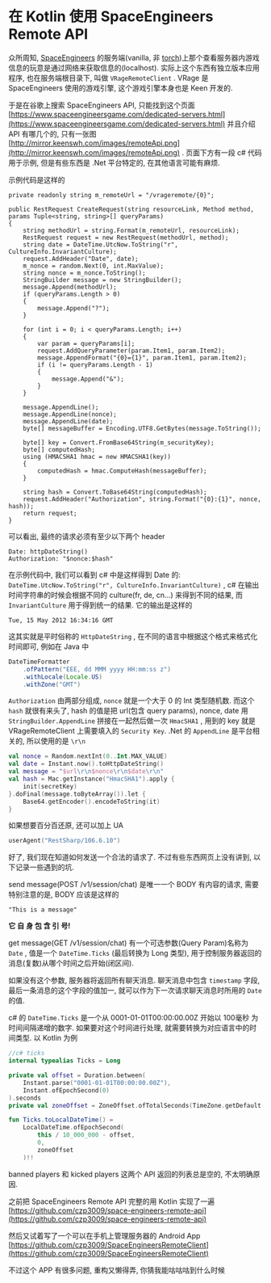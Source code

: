 # 在 Kotlin 使用 SpaceEngineers Remote API

众所周知, [SpaceEngineers](https://store.steampowered.com/app/244850/Space_Engineers/) 的服务端\(vanilla, 非 [torch](https://torchapi.net/)\)上那个查看服务器内游戏信息的玩意是通过网络来获取信息的\(localhost\). 实际上这个东西有独立版本应用程序, 也在服务端根目录下, 叫做 `VRageRemoteClient` . VRage 是 SpaceEngineers 使用的游戏引擎, 这个游戏引擎本身也是 Keen 开发的.

于是在谷歌上搜索 SpaceEngineers API, 只能找到这个页面 [https://www.spaceengineersgame.com/dedicated-servers.html](https://www.spaceengineersgame.com/dedicated-servers.html) 并且介绍 API 有哪几个的, 只有一张图 [http://mirror.keenswh.com/images/remoteApi.png](http://mirror.keenswh.com/images/remoteApi.png) . 页面下方有一段 c\# 代码用于示例, 但是有些东西是 .Net 平台特定的, 在其他语言可能有麻烦.

示例代码是这样的

```text
private readonly string m_remoteUrl = "/vrageremote/{0}";

public RestRequest CreateRequest(string resourceLink, Method method, 
params Tuple<string, string>[] queryParams)
{
    string methodUrl = string.Format(m_remoteUrl, resourceLink);
    RestRequest request = new RestRequest(methodUrl, method); 
    string date = DateTime.UtcNow.ToString("r", CultureInfo.InvariantCulture);
    request.AddHeader("Date", date); 
    m_nonce = random.Next(0, int.MaxValue);
    string nonce = m_nonce.ToString();
    StringBuilder message = new StringBuilder();
    message.Append(methodUrl); 
    if (queryParams.Length > 0)
    {
        message.Append("?");
    }

    for (int i = 0; i < queryParams.Length; i++)
    {
        var param = queryParams[i];
        request.AddQueryParameter(param.Item1, param.Item2);
        message.AppendFormat("{0}={1}", param.Item1, param.Item2);
        if (i != queryParams.Length - 1)
        {
            message.Append("&");
        }
    }

    message.AppendLine();
    message.AppendLine(nonce);
    message.AppendLine(date);
    byte[] messageBuffer = Encoding.UTF8.GetBytes(message.ToString());

    byte[] key = Convert.FromBase64String(m_securityKey);
    byte[] computedHash;
    using (HMACSHA1 hmac = new HMACSHA1(key))
    {
        computedHash = hmac.ComputeHash(messageBuffer);
    }

    string hash = Convert.ToBase64String(computedHash);
    request.AddHeader("Authorization", string.Format("{0}:{1}", nonce, hash));
    return request;
}
```

可以看出, 最终的请求必须有至少以下两个 header

```text
Date: httpDateString()
Authorization: "$nonce:$hash"
```

在示例代码中, 我们可以看到 c\# 中是这样得到 Date 的:  `DateTime.UtcNow.ToString("r", CultureInfo.InvariantCulture)` , c\# 在输出时间字符串的时候会根据不同的 culture\(fr, de, cn...\) 来得到不同的结果, 而 `InvariantCulture` 用于得到统一的结果. 它的输出是这样的

```text
Tue, 15 May 2012 16:34:16 GMT
```

这其实就是平时俗称的 `HttpDateString` , 在不同的语言中根据这个格式来格式化时间即可, 例如在 Java 中

```java
DateTimeFormatter
    .ofPattern("EEE, dd MMM yyyy HH:mm:ss z")
    .withLocale(Locale.US)
    .withZone("GMT")
```

`Authorization` 由两部分组成, `nonce` 就是一个大于 0 的 Int 类型随机数. 而这个 `hash` 就很有来头了, hash 的值是把 url\(包含 query params\), nonce, date 用 `StringBuilder.AppendLine` 拼接在一起然后做一次 `HmacSHA1` , 用到的 key 就是 VRageRemoteClient 上需要填入的 `Security Key`. .Net 的 `AppendLine` 是平台相关的, 所以使用的是 `\r\n`

```kotlin
val nonce = Random.nextInt(0..Int.MAX_VALUE)
val date = Instant.now().toHttpDateString()
val message = "$url\r\n$nonce\r\n$date\r\n"
val hash = Mac.getInstance("HmacSHA1").apply {
    init(secretKey)
}.doFinal(message.toByteArray()).let {
    Base64.getEncoder().encodeToString(it)
}
```

如果想要百分百还原, 还可以加上 UA

```kotlin
userAgent("RestSharp/106.6.10")
```

好了, 我们现在知道如何发送一个合法的请求了. 不过有些东西网页上没有讲到, 以下记录一些遇到的坑.

send message\(POST /v1/session/chat\) 是唯一一个 BODY 有内容的请求, 需要特别注意的是, BODY 应该是这样的

```text
"This is a message"
```

**它  自  身  包  含  引  号!**

get message\(GET /v1/session/chat\) 有一个可选参数\(Query Param\)名称为 `Date` , 值是一个 `DateTime.Ticks` \(最后转换为 Long 类型\), 用于控制服务器返回的消息\(复数\)从哪个时间之后开始\(闭区间\).

如果没有这个参数, 服务器将返回所有聊天消息. 聊天消息中包含 `timestamp` 字段, 最后一条消息的这个字段的值加一, 就可以作为下一次请求聊天消息时所用的 `Date` 的值.

c\# 的 `DateTime.Ticks` 是一个从 0001-01-01T00:00:00.00Z 开始以 100毫秒 为时间间隔递增的数字. 如果要对这个时间进行处理, 就需要转换为对应语言中的时间类型. 以 Kotlin 为例

```kotlin
//c# ticks
internal typealias Ticks = Long

private val offset = Duration.between(
    Instant.parse("0001-01-01T00:00:00.00Z"),
    Instant.ofEpochSecond(0)
).seconds
private val zoneOffset = ZoneOffset.ofTotalSeconds(TimeZone.getDefault().rawOffset / 1000)

fun Ticks.toLocalDateTime() =
    LocalDateTime.ofEpochSecond(
        this / 10_000_000 - offset,
        0,
        zoneOffset
    )!!
```

banned players 和 kicked players 这两个 API 返回的列表总是空的, 不太明确原因.

之前把 SpaceEngineers Remote API 完整的用 Kotlin 实现了一遍 [https://github.com/czp3009/space-engineers-remote-api](https://github.com/czp3009/space-engineers-remote-api)

然后又试着写了一个可以在手机上管理服务器的 Android App [https://github.com/czp3009/SpaceEngineersRemoteClient](https://github.com/czp3009/SpaceEngineersRemoteClient)

不过这个 APP 有很多问题, 重构又懒得弄, 你猜我能咕咕咕到什么时候

